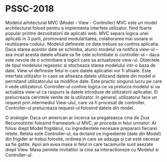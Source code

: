 # PSSC-2018
Modelul arhitectural MVC (Model – View - Controller)
MVC este un model architectural folosit pentru a implementa interfete utilizator, fiind foarte popular printre dezvoltatorii de aplicatii web. MVC separa logica unei aplicatii in 3 parti, promovand modularitatea, colaborarea mai usoara si reutilizarea codului.
Modelul defineste ce date trebuie sa contina aplicatia. Daca starea acestor date se schimba, atunci modelul va notifica view-ul – asa incat acesta datele afisate sa fie cele schimbate si controller-ul – daca este nevoie de o schimbare a logicii care sa actualizeze view-ul. Obiectele de tipul modelului regasesc si stocheaza starea modelului intr-o baza de date.
View-ul defineste felul in care datele  aplicatiei vor fi afisate. Este interfata utilizator in case se afiseaza datele utilizand datele din model si permitand utilizatorului sa modifice date. Este practic singurul lucru pe care il vede utilizatorul.
Controller-ul contine logica ce va prelucra modelul si va actualiza view-ul ca raspuns la datele introduse de utilizatorii aplicatiei. El prelucreaza cerintele venite de la utilizator.
In general, utilizatorul face un request prin intermediul View-ului, care va fi procesat de controller. Controller-ul  prelucreaza request-ul folosind datele din model. 
  
 O analogie:
Daca un american ar incerca sa pregateasca cina de Ziua Recunostintei folosind framework-ul MVC, ar proceda in felul urmator:
Ar folosi drept Model frigiderul, cu ingredientele necesare prepararii fiecarei retete.
Reteta este Controller-ul, ea dictand ce ingrediente (date din Model) din frigider ar trebui folosite, ordinea in care se adauga si cat este necesar sa fie gatite.
Apoi am avea masa si felul in care tacamurile sunt asezate drept View. Masa permite invitatilor la cina sa interactioneze cu Modelul si Controller-ul.


